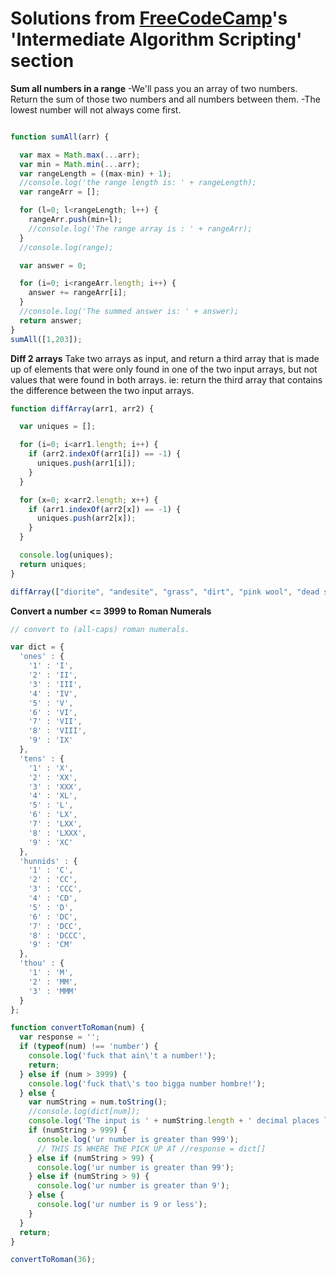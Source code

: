 # Solutions from [FreeCodeCamp](https://freecodecamp.com)'s 'Intermediate Algorithm Scripting' section


**Sum all numbers in a range**
-We'll pass you an array of two numbers. Return the sum of those two numbers and all numbers between them.
-The lowest number will not always come first.

```js

function sumAll(arr) {

  var max = Math.max(...arr);
  var min = Math.min(...arr);
  var rangeLength = ((max-min) + 1);
  //console.log('the range length is: ' + rangeLength);
  var rangeArr = [];

  for (l=0; l<rangeLength; l++) {
    rangeArr.push(min+l);
    //console.log('The range array is : ' + rangeArr);
  }
  //console.log(range);

  var answer = 0;

  for (i=0; i<rangeArr.length; i++) {
    answer += rangeArr[i];
  }
  //console.log('The summed answer is: ' + answer);
  return answer;
}
sumAll([1,203]);

```


**Diff 2 arrays**
Take two arrays as input, and return a third array that is made up of elements that were only found in one of the two input arrays, but not values that were found in both arrays.
ie: return the third array that contains the difference between the two input arrays.


```js
function diffArray(arr1, arr2) {

  var uniques = [];

  for (i=0; i<arr1.length; i++) {
    if (arr2.indexOf(arr1[i]) == -1) {
      uniques.push(arr1[i]);
    }
  }

  for (x=0; x<arr2.length; x++) {
    if (arr1.indexOf(arr2[x]) == -1) {
      uniques.push(arr2[x]);
    }
  }

  console.log(uniques);
  return uniques;
}

diffArray(["diorite", "andesite", "grass", "dirt", "pink wool", "dead shrub"], ["diorite", "andesite", "grass", "dirt", "dead shrub"]);

```


**Convert a number <= 3999 to Roman Numerals**

``` js
// convert to (all-caps) roman numerals.

var dict = {
  'ones' : {
    '1' : 'I',
    '2' : 'II',
    '3' : 'III',
    '4' : 'IV',
    '5' : 'V',
    '6' : 'VI',
    '7' : 'VII',
    '8' : 'VIII',
    '9' : 'IX'
  },
  'tens' : {
    '1' : 'X',
    '2' : 'XX',
    '3' : 'XXX',
    '4' : 'XL',
    '5' : 'L',
    '6' : 'LX',
    '7' : 'LXX',
    '8' : 'LXXX',
    '9' : 'XC'
  },
  'hunnids' : {
    '1' : 'C',
    '2' : 'CC',
    '3' : 'CCC',
    '4' : 'CD',
    '5' : 'D',
    '6' : 'DC',
    '7' : 'DCC',
    '8' : 'DCCC',
    '9' : 'CM'
  },
  'thou' : {
    '1' : 'M',
    '2' : 'MM',
    '3' : 'MMM'
  }
};

function convertToRoman(num) {
  var response = '';
  if (typeof(num) !== 'number') {
    console.log('fuck that ain\'t a number!');
    return;
  } else if (num > 3999) {
    console.log('fuck that\'s too bigga number hombre!');
  } else {
    var numString = num.toString();
    //console.log(dict[num]);
    console.log('The input is ' + numString.length + ' decimal places long.');
    if (numString > 999) {
      console.log('ur number is greater than 999');
      // THIS IS WHERE THE PICK UP AT //response = dict[]
    } else if (numString > 99) {
      console.log('ur number is greater than 99');
    } else if (numString > 9) {
      console.log('ur number is greater than 9');
    } else {
      console.log('ur number is 9 or less');
    }
  }
  return;
}

convertToRoman(36);

```
